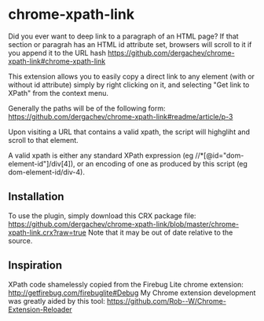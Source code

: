 chrome-xpath-link
=================

Did you ever want to deep link to a paragraph of an HTML page? If that section or paragrah has an HTML id attribute set, browsers will scroll to it if you append it to the URL hash 
  https://github.com/dergachev/chrome-xpath-link#chrome-xpath-link

This extension allows you to easily copy a direct link to any element (with or without id attribute) simply by right clicking on it, and selecting "Get link to XPath" from the context menu.

Generally the paths will be of the following form:
  https://github.com/dergachev/chrome-xpath-link#readme/article/p-3

Upon visiting a URL that contains a valid xpath, the script will highgliht and scroll to that element.

A valid xpath is either any standard XPath expression (eg //*[@id="dom-element-id"]/div[4]), or an 
encoding of one as produced by this script (eg dom-element-id/div-4).

Installation
------------
To use the plugin, simply download this CRX package file: 
  https://github.com/dergachev/chrome-xpath-link/blob/master/chrome-xpath-link.crx?raw=true
Note that it may be out of date relative to the source.

Inspiration
-----------
XPath code shamelessly copied from the Firebug Lite chrome extension: http://getfirebug.com/firebuglite#Debug
My Chrome extension development was greatly aided by this tool: https://github.com/Rob--W/Chrome-Extension-Reloader
